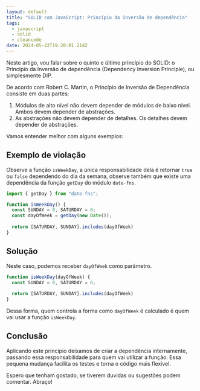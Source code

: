 ```yaml
---
layout: default
title: "SOLID com JavaScript: Princípio da Inversão de dependência"
tags:
  - javascript
  - solid
  - cleancode
date: 2024-05-22T19:20:01.214Z
---
```

Neste artigo, vou falar sobre o quinto e último princípio do SOLID: o Princípio da Inversão de dependência (Dependency Inversion Principle), ou simplesmente DIP.

De acordo com Robert C. Martin, o Princípio de Inversão de Dependência consiste em duas partes:

1. Módulos de alto nível não devem depender de módulos de baixo nível. Ambos devem depender de abstrações.
2. As abstrações não devem depender de detalhes. Os detalhes devem depender de abstrações.

Vamos entender melhor com alguns exemplos:

## **Exemplo de violação**

Observe a função `isWeekDay`, a única responsabilidade dela é retornar `true` ou `false` dependendo do dia da semana, observe também que existe uma dependência da função `getDay` do módulo `date-fns`.

```jsx
import { getDay } from "date-fns";

function isWeekDay() {
  const SUNDAY = 0, SATURDAY = 6;
  const dayOfWeek = getDay(new Date());
  
  return [SATURDAY, SUNDAY].includes(dayOfWeek)
}
```

## Solução

Neste caso, podemos receber `dayOfWeek` como parâmetro.

```jsx
function isWeekDay(dayOfWeek) {
  const SUNDAY = 0, SATURDAY = 6;
  
  return [SATURDAY, SUNDAY].includes(dayOfWeek)
}
```

Dessa forma, quem controla a forma como `dayOfWeek` é calculado é quem vai usar a função `isWeekDay`.

## **Conclusão**

Aplicando este princípio deixamos de criar a dependência internamente, passando essa responsabilidade para quem vai utilizar a função. Essa pequena mudança facilita os testes e torna o código mais flexível.

Espero que tenham gostado, se tiverem duvidas ou sugestões podem comentar. Abraço!